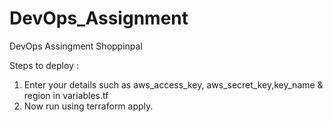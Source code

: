 # DevOps_Assignment
DevOps Assingment Shoppinpal

Steps to deploy :

1. Enter your details such as aws_access_key, aws_secret_key,key_name & region in  variables.tf
2. Now run using terraform apply.
